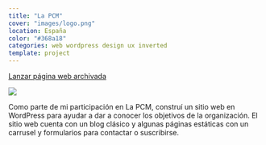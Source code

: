 ```yaml
---
title: "La PCM"
cover: "images/logo.png"
location: España
color: "#368a18"
categories: web wordpress design ux inverted
template: project
---
```


<p class="align-center">
<a class="btn external" role="button" href="http://lapcm.herokuapp.com" target="_blank">Lanzar página web archivada</a>
</p>

![](/work/lapcm/images/1.png)

Como parte de mi participación en La PCM, construí un sitio web en WordPress para ayudar a dar a conocer los objetivos de la organización. El sitio web cuenta con un blog clásico y algunas páginas estáticas con un carrusel y formularios para contactar o suscribirse.
